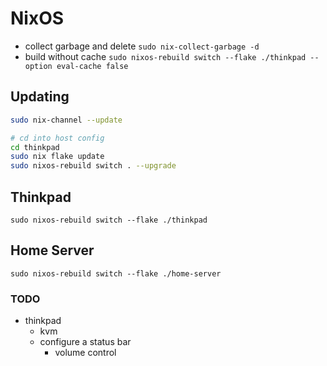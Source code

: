 # NixOS

- collect garbage and delete
  `sudo nix-collect-garbage -d`
- build without cache
  `sudo nixos-rebuild switch --flake ./thinkpad --option eval-cache false`

## Updating

```sh
sudo nix-channel --update

# cd into host config
cd thinkpad
sudo nix flake update
sudo nixos-rebuild switch . --upgrade
```

## Thinkpad

`sudo nixos-rebuild switch --flake ./thinkpad`

## Home Server

`sudo nixos-rebuild switch --flake ./home-server`

### TODO

- thinkpad
  - kvm
  - configure a status bar
    - volume control
